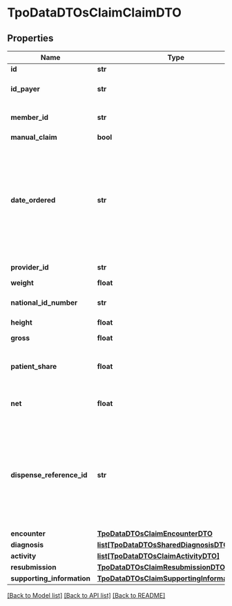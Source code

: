 # TpoDataDTOsClaimClaimDTO

## Properties
Name | Type | Description | Notes
------------ | ------------- | ------------- | -------------
**id** | **str** | Claim ID. | 
**id_payer** | **str** | The unique number assigned by an insurer to identify the Claim. | [optional] 
**member_id** | **str** | The patient&#x27;s insurance member number, if the patient is claiming insurance. | 
**manual_claim** | **bool** | Manual claim. | [optional] 
**date_ordered** | **str** |  The date and time at which prescription ordered   Date Time format: DD/MM/YYYYY HH:MM  &lt;div&gt;&lt;p&gt;&lt;strong style&#x3D;\&quot;border: 5% solid #584c7e;padding:1px;border-radius: 5%;background: #584c7e;color:white;\&quot;&gt; Conditional required&lt;/strong&gt; required when submission type equals “Submission” and ManualClaim equal true  &lt;/p&gt;&lt;/div&gt; | [optional] 
**provider_id** | **str** | ID of the provider claiming from the Payer. | 
**weight** | **float** | The patient&#x27;s weight. | 
**national_id_number** | **str** | The unique number the government assigns to a citizen. | 
**height** | **float** | The patient&#x27;s height in cm | [optional] 
**gross** | **float** | The total amount of the charges included on the Claim. | 
**patient_share** | **float** | The amount a patient owes a provider according to the terms of their insurance plan/product. | 
**net** | **float** | The net charges included on the Claim. This is the amount the provider is expected to be paid. | 
**dispense_reference_id** | **str** | The unique number assigned to the request dispense. This is the Reference Number for Erx              &lt;div&gt;&lt;p&gt;&lt;strong style&#x3D;\&quot;border: 5% solid #584c7e;padding:1px;border-radius: 5%;background: #584c7e;color:white;\&quot;&gt; Conditional required&lt;/strong&gt; required when submission type equals “Prescription-Dispense”              &lt;/p&gt;&lt;/div&gt; | [optional] 
**encounter** | [**TpoDataDTOsClaimEncounterDTO**](TpoDataDTOsClaimEncounterDTO.md) |  | 
**diagnosis** | [**list[TpoDataDTOsSharedDiagnosisDTO]**](TpoDataDTOsSharedDiagnosisDTO.md) | Claim Diagnosis. | [optional] 
**activity** | [**list[TpoDataDTOsClaimActivityDTO]**](TpoDataDTOsClaimActivityDTO.md) | Claim Activities. | [optional] 
**resubmission** | [**TpoDataDTOsClaimResubmissionDTO**](TpoDataDTOsClaimResubmissionDTO.md) |  | [optional] 
**supporting_information** | [**TpoDataDTOsClaimSupportingInformationDTO**](TpoDataDTOsClaimSupportingInformationDTO.md) |  | [optional] 

[[Back to Model list]](../README.md#documentation-for-models) [[Back to API list]](../README.md#documentation-for-api-endpoints) [[Back to README]](../README.md)


